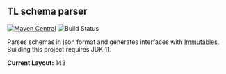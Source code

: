 ## TL schema parser

[![Maven Central](https://img.shields.io/maven-central/v/io.github.telegram4j/tl-parser.svg?style=flat-square)](https://search.maven.org/artifact/io.github.telegram4j/tl-parser)
![Build Status](https://github.com/Telegram4J/tl-parser/actions/workflows/build.yml/badge.svg?branch=master)

Parses schemas in json format and generates interfaces with [Immutables](http://immutables.github.io/).
Building this project requires JDK 11.

**Current Layout:** 143

